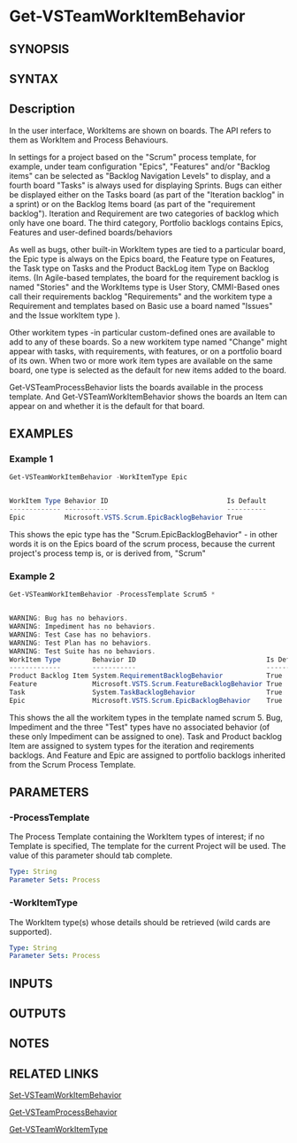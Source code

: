 <!-- #include "./common/header.md" -->

# Get-VSTeamWorkItemBehavior

## SYNOPSIS

<!-- #include "./synopsis/Get-VSTeamWorkItemBehavior.md" -->

## SYNTAX

## Description

In the user interface, WorkItems are shown on boards. The API refers to them as WorkItem and Process Behaviours.

In settings for a project based on the  "Scrum" process template, for example, under team configuration  "Epics", "Features" and/or "Backlog items" can be selected as "Backlog Navigation Levels" to display, and a fourth board "Tasks" is always used for displaying Sprints.  Bugs can either be displayed either on the Tasks board (as part of the "Iteration backlog" in a sprint) or on the Backlog Items board (as part of the "requirement backlog"). Iteration and Requirement are two categories of backlog which only have one board. The third category, Portfolio backlogs contains Epics, Features and user-defined boards/behaviors

As well as bugs, other built-in WorkItem types are tied to a particular board, the Epic type is always on the Epics board, the Feature type on Features, the Task type on Tasks and the Product BackLog item Type on Backlog items. (In Agile-based templates, the board for the requirement backlog is named "Stories" and the WorkItems type is User Story, CMMI-Based ones call their requirements backlog "Requirements" and the workitem type a Requirement and templates based on Basic use a board named "Issues" and the Issue workItem type ).

Other workitem types -in particular custom-defined ones are available to add to any of these boards. So a new workitem type named "Change" might appear with tasks, with requirements, with features, or on a portfolio board of its own. When two or more work item types are available on the same board, one type is selected as the default for new items added to the board.

Get-VSTeamProcessBehavior lists the boards available in the process template. And Get-VSTeamWorkItemBehavior shows the boards an Item can appear on and whether it is the default for that board.

## EXAMPLES

### Example 1

```powershell
Get-VSTeamWorkItemBehavior -WorkItemType Epic


WorkItem Type Behavior ID                              Is Default
------------- -----------                              ----------
Epic          Microsoft.VSTS.Scrum.EpicBacklogBehavior True
```

This shows the epic type has the "Scrum.EpicBacklogBehavior" - in other words it is on the Epics board of the scrum process, because the current project's process temp is, or is derived from, "Scrum"


### Example 2

```powershell
Get-VSTeamWorkItemBehavior -ProcessTemplate Scrum5 *


WARNING: Bug has no behaviors.
WARNING: Impediment has no behaviors.
WARNING: Test Case has no behaviors.
WARNING: Test Plan has no behaviors.
WARNING: Test Suite has no behaviors.
WorkItem Type        Behavior ID                                 Is Default
-------------        -----------                                 ----------
Product Backlog Item System.RequirementBacklogBehavior           True
Feature              Microsoft.VSTS.Scrum.FeatureBacklogBehavior True
Task                 System.TaskBacklogBehavior                  True
Epic                 Microsoft.VSTS.Scrum.EpicBacklogBehavior    True
```

This shows the all the workitem types in the template named scrum 5. Bug, Impediment and the three "Test" types have no associated behavior (of these only Impediment can be assigned to one). Task and Product backlog Item are assigned to system types for the iteration and reqirements backlogs. And Feature and Epic are assigned to portfolio backlogs inherited from the Scrum Process Template.

## PARAMETERS


### -ProcessTemplate

The Process Template containing the WorkItem types of interest; if no Template is specified, The template for the current Project will be used. The value of this parameter should tab complete.

```yaml
Type: String
Parameter Sets: Process
```

### -WorkItemType

The WorkItem type(s) whose details should be retrieved (wild cards are supported).

```yaml
Type: String
Parameter Sets: Process
```

## INPUTS

## OUTPUTS

## NOTES

## RELATED LINKS

[Set-VSTeamWorkItemBehavior](Set-VSTeamWorkItemBehavior.md)

[Get-VSTeamProcessBehavior](Get-VSTeamProcessBehavior.md)

[Get-VSTeamWorkItemType](Get-VSTeamWorkItemType.md)